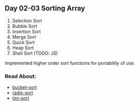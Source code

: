 ## Day 02-03 Sorting Array
1. Selection Sort
2. Bubble Sort
3. Insertion Sort
4. Merge Sort
5. Quick Sort
6. Heap Sort
7. Shell Sort (TODO: JS)

Implemented higher order sort functions for portablitly of use.

### Read About:
* [bucket-sort](https://en.wikipedia.org/wiki/Bucket_sort)
* [radix-sort](https://en.wikipedia.org/wiki/Radix_sort)
* [tim-sort](https://en.wikipedia.org/wiki/Timsort)



